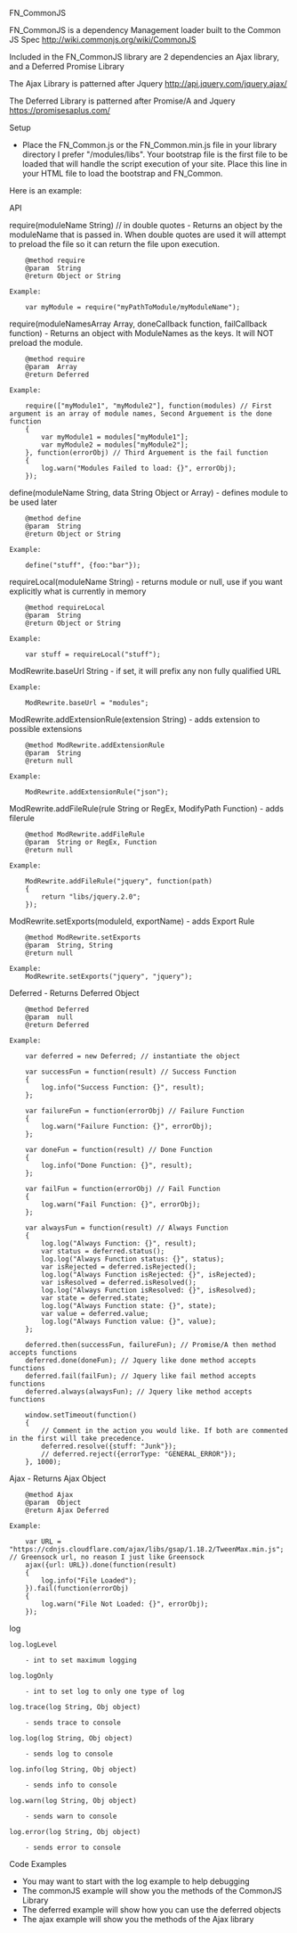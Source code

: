 FN_CommonJS

FN_CommonJS is a dependency Management loader built to the Common JS Spec
http://wiki.commonjs.org/wiki/CommonJS

Included in the FN_CommonJS library are 2 dependencies an Ajax library, and a Deferred Promise Library

The Ajax Library is patterned after Jquery
http://api.jquery.com/jquery.ajax/

The Deferred Library is patterned after Promise/A and Jquery
https://promisesaplus.com/


Setup

- Place the FN_Common.js or the FN_Common.min.js file in your library directory I prefer "/modules/libs". Your bootstrap file is the first file to be loaded that will handle the script execution of your site.  Place this line in your HTML file to load the bootstrap and FN_Common.

<script type="text/javascript" data-main="PATH_TO_bootstrap" src="PATH_TO_FN_Common"></script>

Here is an example:

<script type="text/javascript" data-main="modules/bootstrap" src="modules/libs/FN_Common.js"></script>


API
		 
require(moduleName String) // in double quotes
	- Returns an object by the moduleName that is passed in.  When double quotes are used it will attempt to preload the file so it can return the file upon execution.  

		@method require
		@param  String
		@return Object or String

	Example:

		var myModule = require("myPathToModule/myModuleName");



require(moduleNamesArray Array, doneCallback function, failCallback function)
	- Returns an object with ModuleNames as the keys. It will NOT preload the module.

		@method require
		@param  Array
		@return Deferred

	Example:

		require(["myModule1", "myModule2"], function(modules) // First argument is an array of module names, Second Arguement is the done function
		{
			var myModule1 = modules["myModule1"];
			var myModule2 = modules["myModule2"];
		}, function(errorObj) // Third Arguement is the fail function
		{
			log.warn("Modules Failed to load: {}", errorObj);
		});



define(moduleName String, data String Object or Array)
	- defines module to be used later

		@method define
		@param  String
		@return Object or String

	Example:
	
		define("stuff", {foo:"bar"});



requireLocal(moduleName String)
	- returns module or null, use if you want explicitly what is currently in memory

		@method requireLocal
		@param  String
		@return Object or String

	Example:

		var stuff = requireLocal("stuff");



ModRewrite.baseUrl String
	- if set, it will prefix any non fully qualified URL

	Example:

		ModRewrite.baseUrl = "modules";



ModRewrite.addExtensionRule(extension String)
	- adds extension to possible extensions

		@method ModRewrite.addExtensionRule
		@param  String
		@return null

	Example:

		ModRewrite.addExtensionRule("json");



ModRewrite.addFileRule(rule String or RegEx, ModifyPath Function)
	- adds filerule

		@method ModRewrite.addFileRule
		@param  String or RegEx, Function
		@return null

	Example:

		ModRewrite.addFileRule("jquery", function(path)
		{
			return "libs/jquery.2.0";
		});



ModRewrite.setExports(moduleId, exportName)
	- adds Export Rule

		@method ModRewrite.setExports
		@param  String, String
		@return null

	Example:
		ModRewrite.setExports("jquery", "jquery");



Deferred
	- Returns Deferred Object

		@method Deferred
		@param  null
		@return Deferred

	Example:

		var deferred = new Deferred; // instantiate the object

		var successFun = function(result) // Success Function
		{
			log.info("Success Function: {}", result);
		};

		var failureFun = function(errorObj) // Failure Function
		{
			log.warn("Failure Function: {}", errorObj);
		};

		var doneFun = function(result) // Done Function
		{
			log.info("Done Function: {}", result);
		};

		var failFun = function(errorObj) // Fail Function
		{
			log.warn("Fail Function: {}", errorObj);
		};

		var alwaysFun = function(result) // Always Function
		{
			log.log("Always Function: {}", result);
			var status = deferred.status();
			log.log("Always Function status: {}", status);
			var isRejected = deferred.isRejected();
			log.log("Always Function isRejected: {}", isRejected);
			var isResolved = deferred.isResolved();
			log.log("Always Function isResolved: {}", isResolved);
			var state = deferred.state;
			log.log("Always Function state: {}", state);
			var value = deferred.value;
			log.log("Always Function value: {}", value);
		};

		deferred.then(successFun, failureFun); // Promise/A then method accepts functions
		deferred.done(doneFun); // Jquery like done method accepts functions
		deferred.fail(failFun); // Jquery like fail method accepts functions
		deferred.always(alwaysFun); // Jquery like method accepts functions

		window.setTimeout(function()
		{
			// Comment in the action you would like. If both are commented in the first will take precedence.
			deferred.resolve({stuff: "Junk"}); 
			// deferred.reject({errorType: "GENERAL_ERROR"});
		}, 1000);



Ajax
	- Returns Ajax Object

		@method Ajax
		@param  Object
		@return Ajax Deferred

	Example:

		var URL = "https://cdnjs.cloudflare.com/ajax/libs/gsap/1.18.2/TweenMax.min.js"; // Greensock url, no reason I just like Greensock
		ajax({url: URL}).done(function(result)
		{
			log.info("File Loaded");
		}).fail(function(errorObj)
		{
			log.warn("File Not Loaded: {}", errorObj);
		});

log

	log.logLevel

		- int to set maximum logging

	log.logOnly

		- int to set log to only one type of log

	log.trace(log String, Obj object)

		- sends trace to console

	log.log(log String, Obj object)

		- sends log to console

	log.info(log String, Obj object)

		- sends info to console

	log.warn(log String, Obj object)

		- sends warn to console

	log.error(log String, Obj object)

		- sends error to console



Code Examples 

- You may want to start with the log example to help debugging
- The commonJS example will show you the methods of the CommonJS Library
- The deferred example will show how you can use the deferred objects
- The ajax example will show you the methods of the Ajax library 


